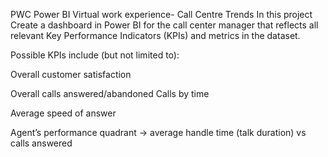 PWC Power BI Virtual work experience- Call Centre Trends
In this project Create a dashboard in Power BI for the call center manager that reflects all relevant Key Performance Indicators (KPIs) and metrics in the dataset.

Possible KPIs include (but not limited to):

Overall customer satisfaction

Overall calls answered/abandoned
Calls by time

Average speed of answer

Agent’s performance quadrant -> average handle time (talk duration) vs calls answered

